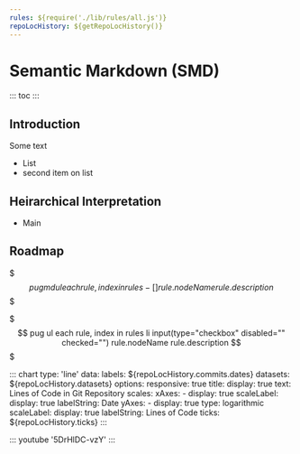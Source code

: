 ```yaml
---
rules: ${require('./lib/rules/all.js')}
repoLocHistory: ${getRepoLocHistory()}
---
```


# Semantic Markdown (SMD)

::: toc :::

## Introduction

Some text
- List
- second item on list

## Heirarchical Interpretation

- Main 

## Roadmap
$$$ pugmd
ul
  each rule, index in rules
    - [ ] rule.nodeName
    rule.description
$$$

$$$ pug
ul
  each rule, index in rules
    li
      input(type="checkbox" disabled="" checked="") rule.nodeName
    rule.description
$$$

::: chart
type: 'line'
data: 
  labels: ${repoLocHistory.commits.dates}
  datasets: ${repoLocHistory.datasets}
options:
  responsive: true
  title:
    display: true
    text: Lines of Code in Git Repository
  scales:
    xAxes:
    - display: true
      scaleLabel:
        display: true
        labelString: Date
    yAxes:
    - display: true
      type: logarithmic
      scaleLabel:
        display: true
        labelString: Lines of Code
      ticks: ${repoLocHistory.ticks}
:::

::: youtube '5DrHlDC-vzY' :::
